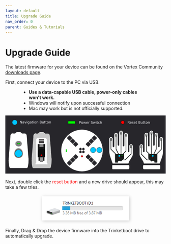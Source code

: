 ```yaml
---
layout: default
title: Upgrade Guide
nav_order: 0
parent: Guides & Tutorials
---
```


# Upgrade Guide

The latest firmware for your device can be found on the Vortex Community [downloads page](https://vortex.community/downloads).

First, connect your device to the PC via USB.

<div style="margin-left: 50px; margin-right: 50px">

- **Use a data-capable USB cable, power-only cables won't work.**
- Windows will notify upon successful connection
- Mac may work but is not officially supported.
</div>

![Device Buttons](assets/images/device-buttons.png)

Next, double click the <span style="color: #ff0000">reset button</span> and a new drive should appear, this may take a few tries.

<div style="text-align: center; margin: 20px">
  <img src="assets/images/trinketboot-drive.png" style="box-shadow: 2px 2px 10px rgba(0, 0, 0, 0.2);">
</div>

Finally, Drag & Drop the device firmware into the Trinketboot drive to automatically upgrade.
